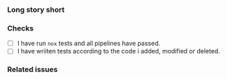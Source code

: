 ### Long story short
<!-- Small summary of the merge request -->

### Checks
<!-- Make sure you check box like `[x]` -->
- [ ] I have run `nox` tests and all pipelines have passed.
- [ ] I have wriiten tests according to the code i added, modified or deleted.

<!-- If an issue is opened/closed for this PR. Consider mintioning it here. -->
### Related issues
